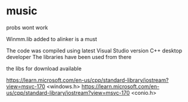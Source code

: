 # music
probs wont work


Winmm.lib added to alinker is a must

The code was compiled using latest Visual Studio version C++ desktop developer The libraries have been used from there

the libs for download available

https://learn.microsoft.com/en-us/cpp/standard-library/iostream?view=msvc-170
<windows.h> https://learn.microsoft.com/en-us/cpp/standard-library/iostream?view=msvc-170 <conio.h>
